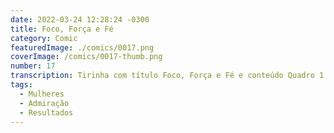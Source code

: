 ```yaml
---
date: 2022-03-24 12:28:24 -0300
title: Foco, Força e Fé
category: Comic
featuredImage: ./comics/0017.png
coverImage: /comics/0017-thumb.png
number: 17
transcription: Tirinha com título Foco, Força e Fé e conteúdo Quadro 1. Sophie e Msone conversando no escritório Msone fala "Gostaria de aproveitar esse dia da mulher para dizer como admiro seu trabalho e conhecimento técnico". Quadro 2. Sophie fala "Obrigado, você tem um futuro mais brilhante que o meu, só se dedicar aos estudos e projetos". Quadro 3. Msone fala "Calma! Admiração é uma coisa, estar disposta a alcançar os mesmos resultados é outra".
tags:
  - Mulheres
  - Admiração
  - Resultados
---
```

